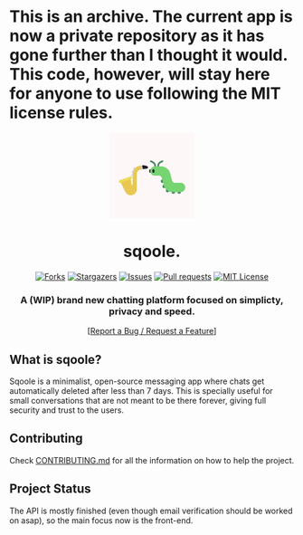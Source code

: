 # This is an archive. The current app is now a private repository as it has gone further than I thought it would. This code, however, will stay here for anyone to use following the MIT license rules.

<div align="center">
	<a href="https://github.com/Brian3647/sqoole">
    <img src=".github/assets/sqoole_logo.png" alt="Logo" width="150" height="150">
</a>
<h1>sqoole.</h1>

[![Forks][forks-shield]][forks-url]
[![Stargazers][stars-shield]][stars-url]
[![Issues][issues-shield]][issues-url]
[![Pull requests][pr-shield]][pr-url]
[![MIT License][license-shield]][license-url]

  <p align="center">
    <h3>A (WIP) brand new chatting platform focused on simplicty, privacy and speed.</h3>
[<a href="https://github.com/Brian3647/sqoole/issues">Report a Bug / Request a Feature</a>]
    </p>

</div>

## **What is sqoole?**

Sqoole is a minimalist, open-source messaging app where chats get automatically deleted after less than 7 days. This is specially useful for small conversations that are not meant to be there forever, giving full security and trust to the users.

## **Contributing**

Check [CONTRIBUTING.md](./.github/CONTRIBUTING.md) for all the information on how to help the project.

## **Project Status**

The API is mostly finished (even though email verification should be worked on asap), so the main focus now is the front-end.

<!-- Links -->

[contributors-shield]: https://img.shields.io/github/contributors/Brian3647/sqoole.svg?style=for-the-badge
[contributors-url]: https://github.com/Brian3647/sqoole/graphs/contributors
[forks-shield]: https://img.shields.io/github/forks/Brian3647/sqoole.svg?style=for-the-badge
[forks-url]: https://github.com/Brian3647/sqoole/network/members
[stars-shield]: https://img.shields.io/github/stars/Brian3647/sqoole.svg?style=for-the-badge
[stars-url]: https://github.com/Brian3647/sqoole/stargazers
[issues-shield]: https://img.shields.io/github/issues/Brian3647/sqoole.svg?style=for-the-badge
[issues-url]: https://github.com/Brian3647/sqoole/issues
[pr-shield]: https://img.shields.io/github/issues-pr/Brian3647/sqoole.svg?style=for-the-badge
[pr-url]: https://github.com/Brian3647/sqoole/pulls
[license-shield]: https://img.shields.io/github/license/Brian3647/sqoole.svg?style=for-the-badge
[license-url]: https://github.com/Brian3647/sqoole/blob/main/LICENSE
